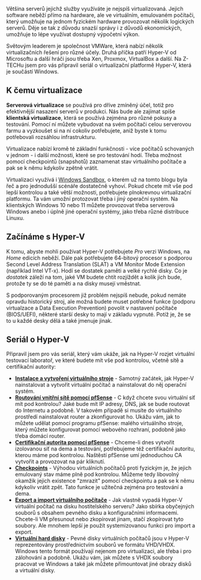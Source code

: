 <!-- dcterms:title = Hyper-V: Velmi jemný úvod do virtualizace na Windows -->
<!-- dcterms:abstract = Většina serverů jejichž služby využíváte je nejspíš virtualizovaná. Jejich software neběží přímo na hardware, ale ve virtuálním, emulovaném počítači, který umožňuje na jednom fyzickém hardware provozovat několik logických serverů. Děje se tak z důvodu snazší správy i z důvodů ekonomických, umožňuje to lépe využívat dostupný výpočetní výkon. Na Z-TECHu jsem pro vás připravil seriál o virtualizační platformě Hyper-V, která je součástí Windows. -->
<!-- dcterms:creator = Michal Altair Valášek -->
<!-- x4w:coverUrl = /cover-pictures/20221120-hyperv.jpg -->
<!-- x4w:pictureUrl = /perex-pictures/20221120-hyperv.jpg -->
<!-- x4w:pictureWidth = 150 -->
<!-- x4w:pictureHeight = 150 -->
<!-- x4w:category = Z-TECH -->
<!-- x4w:category = IT -->
<!-- dcterms:date = 2022-11-19 -->

Většina serverů jejichž služby využíváte je nejspíš virtualizovaná. Jejich software neběží přímo na hardware, ale ve virtuálním, emulovaném počítači, který umožňuje na jednom fyzickém hardware provozovat několik logických serverů. Děje se tak z důvodu snazší správy i z důvodů ekonomických, umožňuje to lépe využívat dostupný výpočetní výkon. 

Světovým leaderem je společnost VMWare, která nabízí několik virtualizačních řešení pro různé účely. Druhá příčka patří Hyper-V od Microsoftu a další hráči jsou třeba Xen, Proxmox, VirtualBox a další. Na Z-TECHu jsem pro vás připravil seriál o virtualizační platformě Hyper-V, která je součástí Windows.

## K čemu virtualizace

**Serverová virtualizace** se používá pro dříve zmíněný účel, totiž pro efektivnější nasazení serverů v produkci. Nás bude ale zajímat spíše **klientská virtualizace**, která se používá zejména pro různé pokusy a testování. Pomocí ní můžete vybudovat na svém počítači celou serverovou farmu a vyzkoušet si na ní cokoliv potřebujete, aniž byste k tomu potřebovali rozsáhlou infrastrukturu. 

Virtualizace nabízí kromě té základní funkčnosti - více počítačů schovaných v jednom - i další možnosti, které se pro testování hodí. Třeba možnost pomocí checkpointů (snapshotů) zaznamenat stav virtuálního počítače a pak se k němu kdykoliv zpětně vrátit.

Virtualizaci využívá i [Windows Sandbox](/2022/11/sandbox), o kterém už na tomto blogu byla řeč a pro jednodušší scénáře dostatečně vyhoví. Pokud chcete mít vše pod lepší kontrolou a také větší možnosti, potřebujete plnokrevnou virtualizační platformu. Ta vám umožní protozovat třeba i jiný operační systém. Na klientských Windows 10 nebo 11 můžete provozovat třeba serverová Windows anebo i úplně jiné operační systémy, jako třeba různé distribuce Linuxu.

## Začínáme s Hyper-V

K tomu, abyste mohli používat Hyper-V potřebujete _Pro_ verzi Windows, na _Home_ edicích neběží. Dále pak potřebujete 64-bitový procesor s podporou Second Level Address Translation (SLAT) a VM Monitor Mode Extension (například Intel VT-x). Hodí se dostatek paměti a velké rychlé disky. Co je _dostatek_ záleží na tom, jaké VM budete chtít rozjíždět a kolik jich bude, protože ty se do té paměti a na disky musejí vměstnat.

S podporovaným procesorem již problém nejspíš nebude, pokud nemáte opravdu historický stroj, ale možná budete muset potřebné funkce (podporu virtualzace a Data Execution Prevention) povolit v nastavení počítače (BIOS/UEFI), některé starší desky to mají v základu vypnuté. Potíž je, že se to u každé desky dělá a také jmenuje jinak.

## Seriál o Hyper-V

Připravil jsem pro vás seriál, který vám ukáže, jak na Hyper-V rozjet virtuální testovací laboratoř, ve které budete mít vše pod kontrolou, včetně sítě a certifikační autority:

* **[Instalace a vytvoření virtuálního stroje](https://www.youtube.com/watch?v=Y1MeiiiiZPE)** - Samotný začátek, jak Hyper-V nainstalovat a vytvořit virtuální počítač a nainstalovat do něj operační systém.
* **[Routování vnitřní sítě pomocí pfSense](https://www.youtube.com/watch?v=lnaqTBVs9E8)** - C když chcete svou virtuální síť mít pod kontrolou? Jaké bude mít IP adresy, DNS, jak se bude routovat do Internetu a podobně. V takovém případě si musíte do virtuálního prostředí nainstalovat router a zkonfigurovat ho. Ukážu vám, jak to můžete udělat pomocí programu pfSense: malého virtuálního stroje, který můžete konfigurovat pomocí webového rozhraní, podobně jako třeba domácí router.
* **[Certifikační autorita pomocí pfSense](https://www.youtube.com/watch?v=cKmIoaZ7lk4)** - Chceme-li dnes vytvořit izolovanou síť na dema a testování, potřebujeme též certifikační autoritu, kterou máme pod kontrolou. Naštěstí pfSense umí jednoduchou CA vytvořit a provozovat na pár kliknutí.
* **[Checkpoints](https://www.youtube.com/watch?v=Gt2UjPN6csI)** - Výhodou virtuálních počítačů proti fyzickým je, že jejich emulovaný stav máme plně pod kontrolou. Můžeme tedy libovolný okamžik jejich existence "zmrazit" pomocí checkpointu a pak se k němu kdykoliv vrátit zpět. Tato funkce je užitečná zejména pro testování a dema.
* **[Export a import virtuálního počítače](https://www.youtube.com/watch?v=eEOpva4rtd4)** - Jak vlastně vypadá Hyper-V virtuální počítač na disku hostitelského serveru? Jako sbírka obyčejných souborů s obsahem pevného disku a konfiguračními informacemi. Chcete-li VM přesunout nebo zkopírovat jinam, stačí zkopírovat tyto soubory. Ale mnohem lepší je použít systemizovanou funkci pro import a export.
* **[Virtuální hard disky](https://www.youtube.com/watch?v=LqtvOTZhFgE)** - Pevné disky virtuálních počítačů jsou v Hyper-V reprezentovány prostřednictvím souborů ve formátu VHD/VHDX. Windows tento formát používají nejenom pro virtualizaci, ale třeba i pro zálohování a podobně. Ukážu vám, jak můžete s VHDX soubory pracovat ve Windows a také jak můžete přimountovat jiné obrazy disků a virtuální disky.
